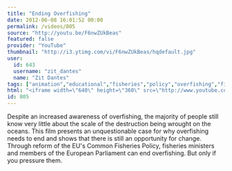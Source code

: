 ```yaml
---
title: "Ending Overfishing"
date: 2012-06-08 16:01:52 00:00
permalink: /videos/805
source: "http://youtu.be/F6nwZUkBeas"
featured: false
provider: "YouTube"
thumbnail: "http://i3.ytimg.com/vi/F6nwZUkBeas/hqdefault.jpg"
user:
  id: 643
  username: "zit_dantes"
  name: "Zit Dantes"
tags: ["animation","educational","fisheries","policy","overfishing","fishing"]
html: "<iframe width=\"640\" height=\"360\" src=\"http://www.youtube.com/embed/F6nwZUkBeas?wmode=transparent&fs=1&feature=oembed\" frameborder=\"0\" allowfullscreen></iframe>"
id: 805
---
```


Despite an increased awareness of overfishing, the majority of people still know very little about the scale of the destruction being wrought on the oceans. This film presents an unquestionable case for why overfishing needs to end and shows that there is still an opportunity for change. Through reform of the EU's Common Fisheries Policy, fisheries ministers and members of the European Parliament can end overfishing. But only if you pressure them.